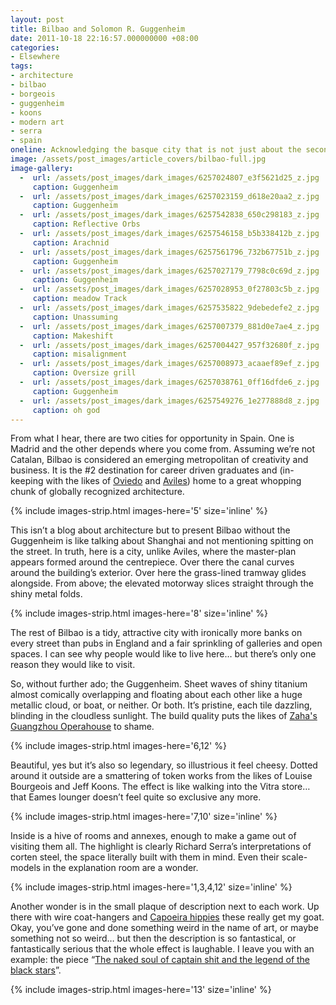 ```yaml
---
layout: post
title: Bilbao and Solomon R. Guggenheim
date: 2011-10-18 22:16:57.000000000 +08:00
categories:
- Elsewhere
tags:
- architecture
- bilbao
- borgeois
- guggenheim
- koons
- modern art
- serra
- spain
oneline: Acknowledging the basque city that is not just about the second most famous building in Spain... then writing about nothing else.
image: /assets/post_images/article_covers/bilbao-full.jpg
image-gallery:
  -  url: /assets/post_images/dark_images/6257024807_e3f5621d25_z.jpg
     caption: Guggenheim
  -  url: /assets/post_images/dark_images/6257023159_d618e20aa2_z.jpg
     caption: Guggenheim
  -  url: /assets/post_images/dark_images/6257542838_650c298183_z.jpg
     caption: Reflective Orbs
  -  url: /assets/post_images/dark_images/6257546158_b5b338412b_z.jpg
     caption: Arachnid
  -  url: /assets/post_images/dark_images/6257561796_732b67751b_z.jpg
     caption: Guggenheim
  -  url: /assets/post_images/dark_images/6257027179_7798c0c69d_z.jpg
     caption: Guggenheim
  -  url: /assets/post_images/dark_images/6257028953_0f27803c5b_z.jpg
     caption: meadow Track
  -  url: /assets/post_images/dark_images/6257535822_9debedefe2_z.jpg
     caption: Unassuming
  -  url: /assets/post_images/dark_images/6257007379_881d0e7ae4_z.jpg
     caption: Makeshift
  -  url: /assets/post_images/dark_images/6257004427_957f32680f_z.jpg
     caption: misalignment
  -  url: /assets/post_images/dark_images/6257008973_acaaef89ef_z.jpg
     caption: Oversize grill
  -  url: /assets/post_images/dark_images/6257038761_0ff16dfde6_z.jpg
     caption: Guggenheim
  -  url: /assets/post_images/dark_images/6257549276_1e277888d8_z.jpg
     caption: oh god
---
```

From what I hear, there are two cities for opportunity in Spain. One is Madrid and the other depends where you come from. Assuming we’re not Catalan, Bilbao is considered an emerging metropolitan of creativity and business. It is the #2 destination for career driven graduates and (in-keeping with the likes of <a href="http://www.triplefiveshanghai.com/calatrava-oviedo-palacio-de-congresos/">Oviedo</a> and <a href="http://www.triplefiveshanghai.com/centro-niemeyer-aviles-great-white-dominance/">Aviles</a>) home to a great whopping chunk of globally recognized architecture.

{% include images-strip.html images-here='5' size='inline' %}

This isn’t a blog about architecture but to present Bilbao without the Guggenheim is like talking about Shanghai and not mentioning spitting on the street. In truth, here is a city, unlike Aviles, where the master-plan appears formed around the centrepiece. Over there the canal curves around the building’s exterior. Over here the grass-lined tramway glides alongside. From above; the elevated motorway slices straight through the shiny metal folds.

{% include images-strip.html images-here='8' size='inline' %}

The rest of Bilbao is a tidy, attractive city with ironically more banks on every street than pubs in England and a fair sprinkling of galleries and open spaces. I can see why people would like to live here… but there’s only one reason they would like to visit.

So, without further ado; the Guggenheim. Sheet waves of shiny titanium almost comically overlapping and floating about each other like a huge metallic cloud, or boat, or neither.  Or both. It’s pristine, each tile dazzling, blinding in the cloudless sunlight. The build quality puts the likes of <a href="http://www.triplefiveshanghai.com/zaha-hadid-guangzhou/">Zaha's Guangzhou Operahouse</a> to shame.

{% include images-strip.html images-here='6,12' %}

Beautiful, yes but it’s also so legendary, so illustrious it feel cheesy. Dotted around it outside are a smattering of token works from the likes of Louise Bourgeois and Jeff Koons. The effect is like walking into the Vitra store… that Eames lounger doesn’t feel quite so exclusive any more.

{% include images-strip.html images-here='7,10' size='inline' %}

Inside is a hive of rooms and annexes, enough to make a game out of visiting them all. The highlight is clearly Richard Serra’s interpretations of corten steel, the space literally built with them in mind. Even their scale-models in the explanation room are a wonder.

{% include images-strip.html images-here='1,3,4,12' size='inline' %}

Another wonder is in the small plaque of description next to each work. Up there with wire coat-hangers and <a href="http://www.triplefiveshanghai.com/broadway-market-capoeira/">Capoeira hippies</a> these really get my goat. Okay, you’ve gone and done something weird in the name of art, or maybe something not so weird… but then the description is so fantastical, or fantastically serious that the whole effect is laughable. I leave you with an example: the piece “<a href="http://www.artvalue.com/auctionresult--ofili-chris-1968-united-kingdo-the-naked-spirit-of-captain-sh-2817371.htm">The naked soul of captain shit and the legend of the black stars</a>”.

{% include images-strip.html images-here='13' size='inline' %}